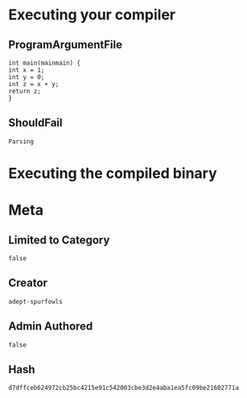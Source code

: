# Executing your compiler

## ProgramArgumentFile

```
int main(mainmain) {
int x = 1;
int y = 0;
int z = x + y;
return z;
}
```

## ShouldFail

```
Parsing
```

# Executing the compiled binary

# Meta

## Limited to Category

```
false
```

## Creator

```
adept-spurfowls
```

## Admin Authored

```
false
```

## Hash

```
d7dffceb624972cb25bc4215e91c542003cbe3d2e4aba1ea5fc09be21602771a
```
